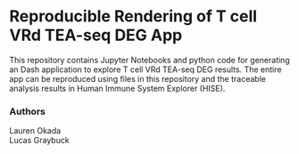 # Reproducible Rendering of T cell VRd TEA-seq DEG App  

This repository contains Jupyter Notebooks and python code for generating an Dash application to explore T cell VRd TEA-seq DEG results.  The entire app can be reproduced using files in this repository and the traceable analysis results in Human Immune System Explorer (HISE).

### Authors  
Lauren Okada  
Lucas Graybuck  
